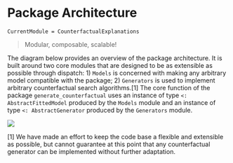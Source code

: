 

# Package Architecture

``` @meta
CurrentModule = CounterfactualExplanations 
```

> Modular, composable, scalable!

The diagram below provides an overview of the package architecture. It is built around two core modules that are designed to be as extensible as possible through dispatch: 1) `Models` is concerned with making any arbitrary model compatible with the package; 2) `Generators` is used to implement arbitrary counterfactual search algorithms.\[1\] The core function of the package `generate_counterfactual` uses an instance of type `<: AbstractFittedModel` produced by the `Models` module and an instance of type `<: AbstractGenerator` produced by the `Generators` module.

![](../www/pkg_architecture.png)

\[1\] We have made an effort to keep the code base a flexible and extensible as possible, but cannot guarantee at this point that any counterfactual generator can be implemented without further adaptation.
